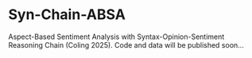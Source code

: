 # Syn-Chain-ABSA
Aspect-Based Sentiment Analysis with Syntax-Opinion-Sentiment Reasoning Chain (Coling 2025). Code and data will be published soon...
